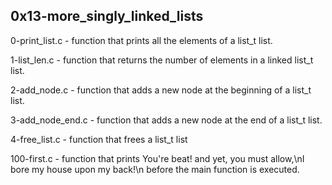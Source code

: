 ## 0x13-more_singly_linked_lists

0-print_list.c - function that prints all the elements of a list_t list.

1-list_len.c - function that returns the number of elements in a linked list_t list.

2-add_node.c - function that adds a new node at the beginning of a list_t list.

3-add_node_end.c - function that adds a new node at the end of a list_t list.

4-free_list.c - function that frees a list_t list

100-first.c - function that prints You're beat! and yet, you must allow,\nI bore my house upon my back!\n before the main function is executed.
